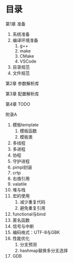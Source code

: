 # 目录

第1章 准备

1. 系统准备
2. 编译环境准备
   1. g++
   2. make
   3. CMake
   4. VSCode
3. 目录规范
4. 文件规范

第2章 参数解析库

第3章 配置解析库

第4章 TODO

附录A

1. 模板template
   1. 模板函数
   2. 模板类
2. 多线程
3. 多进程
4. 协程
5. 守护进程
6. pimpl封装
7. crtp
8. 右值引用
9. valatile
10. 堆与栈
11. 宏的使用
    1. 减少重复代码
    2. 避免重复引用
12. functional与bind
13. 匿名函数
14. 信号与中断
15. 编码格式：UTF-8与GBK
16. 性能优化
    1. 分支预测
    2. hashmap替换多分支选择
17. GDB
